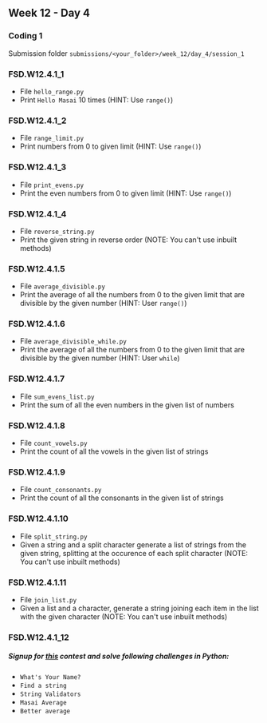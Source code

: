 ## Week 12 - Day 4

### Coding 1

Submission folder `submissions/<your_folder>/week_12/day_4/session_1`

### FSD.W12.4.1_1
- File `hello_range.py` 
- Print `Hello Masai` 10 times (HINT: Use `range()`)

### FSD.W12.4.1_2
- File `range_limit.py` 
- Print numbers from 0 to given limit (HINT: Use `range()`)

### FSD.W12.4.1_3
- File `print_evens.py`
- Print the even numbers from 0 to given limit (HINT: Use `range()`)

### FSD.W12.4.1_4
- File `reverse_string.py`
- Print the given string in reverse order (NOTE: You can't use inbuilt methods)

### FSD.W12.4.1.5
- File `average_divisible.py`
- Print the average of all the numbers from 0 to the given limit that are divisible by the given number (HINT: User `range()`)

### FSD.W12.4.1.6
- File `average_divisible_while.py`
- Print the average of all the numbers from 0 to the given limit that are divisible by the given number (HINT: User `while`)

### FSD.W12.4.1.7
- File `sum_evens_list.py`
- Print the sum of all the even numbers in the given list of numbers

### FSD.W12.4.1.8
- File `count_vowels.py`
- Print the count of all the vowels in the given list of strings

### FSD.W12.4.1.9
- File `count_consonants.py`
- Print the count of all the consonants in the given list of strings

### FSD.W12.4.1.10
- File `split_string.py`
- Given a string and a split character generate a list of strings from the given string, splitting at the occurence of each split character (NOTE: You can't use inbuilt methods)

### FSD.W12.4.1.11
- File `join_list.py`
- Given a list and a character, generate a string joining each item in the list with the given character (NOTE: You can't use inbuilt methods)

### FSD.W12.4.1_12

##### Signup for [this](https://www.hackerrank.com/masai-python-practice) contest and solve following challenges in Python:

* ```What's Your Name?```
* ```Find a string```
* ```String Validators```
* ```Masai Average```
* ```Better average```